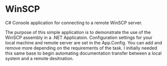 # WinSCP
C# Console application for connecting to a remote WinSCP server.

The purpose of this simple application is to demonstrate the use of the WinSCP assembly in a .NET Applicatoin.
Configuration settings for your local machine and remote server are set in the App.Config. You can add and
remove more depending on the requirements of the task. I initially needed this same base to begin automating
documentation transfer between a local system and a remote desitnation.
